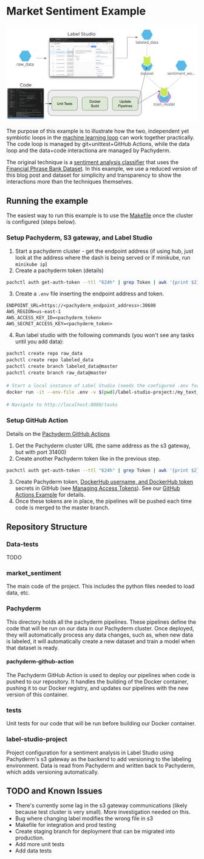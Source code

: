 # Market Sentiment Example

<p align="center">
	<img src='images/market_sentiment.png' width='800' title='Overview Diagram'>
</p>


The purpose of this example is to illustrate how the two, independent yet symbiotic loops in the [machine learning loop](https://jimmymwhitaker.medium.com/completing-the-machine-learning-loop-e03c784eaab4) can work together practically. The code loop is managed by git+unittest+GitHub Actions, while the data loop and the data+code interactiona are managed by Pachyderm. 

The original technique is a [sentiment analysis classifier](https://github.com/yuki678/financial-phrase-bert/blob/master/SA_Model_Comparison_Finphrase.ipynb) that uses the [Financial Phrase Bank Dataset](https://www.researchgate.net/profile/Pekka_Malo/publication/251231364_FinancialPhraseBank-v10). In this example, we use a reduced version of this blog post and dataset for simplicity and transparency to show the interactions more than the techniques themselves. 


## Running the example
The easiest way to run this example is to use the [Makefile](./Makefile) once the cluster is configured (steps below).


### Setup Pachyderm, S3 gateway, and Label Studio
1. Start a pachyderm cluster - get the endpoint address (if using hub, just look at the address where the dash is being served or if minikube, run `minikube ip`)
2. Create a pachyderm token (details)
```bash
pachctl auth get-auth-token --ttl "624h" | grep Token | awk '{print $2}'
```
3. Create a `.env` file inserting the endpoint address and token. 
```
ENDPOINT_URL=https://<pachyderm_endpoint_address>:30600
AWS_REGION=us-east-1
AWS_ACCESS_KEY_ID=<pachyderm_token>
AWS_SECRET_ACCESS_KEY=<pachyderm_token>
```
4. Run label studio with the following commands (you won't see any tasks until you add data):
```bash
pachctl create repo raw_data
pachctl create repo labeled_data
pachctl create branch labeled_data@master
pachctl create branch raw_data@master

# Start a local instance of Label Studio (needs the configured .env for the Pach s3 gateway)
docker run -it --env-file .env -v $(pwd)/label-studio-project:/my_text_project -p 8080:8080 jimmywhitaker/label-studio:pach-ls0.9

# Navigate to http://localhost:8080/tasks
```

### Setup GitHub Action
Details on the [Pachyderm GitHub Actions](https://github.com/pachyderm/pachyderm-actions)
1. Get the Pachyderm cluster URL (the same address as the s3 gateway, but with port 31400)
2. Create another Pachyderm token like in the previous step.
```bash
pachctl auth get-auth-token --ttl "624h" | grep Token | awk '{print $2}'
```
3. Create Pachyderm token, [DockerHub username, and DockerHub token](https://docs.docker.com/docker-hub/access-tokens/) secrets in GitHub (see [Managing Access Tokens](https://docs.docker.com/docker-hub/access-tokens/)). See our [GitHub Actions Example](https://github.com/pachyderm/pachyderm-gha#running-this-example) for details. 
4. Once these tokens are in place, the pipelines will be pushed each time code is merged to the master branch.

## Repository Structure

### Data-tests
TODO

### market_sentiment
The main code of the project. This includes the python files needed to load data, etc. 

### Pachyderm
This directory holds all the pachyderm pipelines. These pipelines define the code that will be run on our data in our Pachyderm cluster. Once deployed, they will automatically process any data changes, such as, when new data is labeled, it will automatically create a new dataset and train a model when that dataset is ready. 

#### **pachyderm-github-action**

The Pachyderm GitHub Action is used to deploy our pipelines when code is pushed to our repository. It handles the building of the Docker container, pushing it to our Docker registry, and updates our pipelines with the new version of this container. 

### tests
Unit tests for our code that will be run before building our Docker container. 

### label-studio-project
Project configuration for a sentiment analysis in Label Studio using Pachyderm's s3 gateway as the backend to add versioning to the labeling environment. Data is read from Pachyderm and written back to Pachyderm, which adds versioning automatically. 

## TODO and Known Issues

* There's currently some lag in the s3 gateway communications (likely because test cluster is very small). More investigation needed on this. 
* Bug where changing label modifies the wrong file in s3
* Makefile for integration and prod testing
* Create staging branch for deployment that can be migrated into production. 
* Add more unit tests
* Add data tests